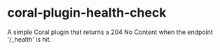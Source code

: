 # coral-plugin-health-check
A simple Coral plugin that returns a 204 No Content when the endpoint '/_health' is hit.

